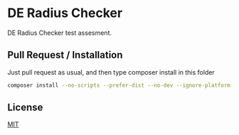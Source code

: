 # DE Radius Checker

DE Radius Checker test assesment.

## Pull Request / Installation

Just pull request as usual, and then type composer install in this folder
```bash
composer install --no-scripts --prefer-dist --no-dev --ignore-platform-reqs
```

## License
[MIT](https://choosealicense.com/licenses/mit/)